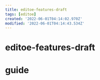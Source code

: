 ```yaml
---
title: editoe-features-draft
tags: [editoe]
created: '2022-06-01T04:14:02.970Z'
modified: '2022-06-01T04:14:43.534Z'
---
```


# editoe-features-draft

# guide
